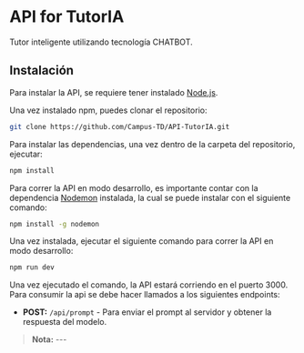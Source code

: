 # API for TutorIA

Tutor inteligente utilizando tecnología CHATBOT.

## Instalación

Para instalar la API, se requiere tener instalado [Node.js](https://nodejs.org/es/).

Una vez instalado npm, puedes clonar el repositorio:

```bash
git clone https://github.com/Campus-TD/API-TutorIA.git
```

Para instalar las dependencias, una vez dentro de la carpeta del repositorio, ejecutar:

```bash
npm install
```

Para correr la API en modo desarrollo, es importante contar con la dependencia [Nodemon](https://www.npmjs.com/package/nodemon) instalada, la cual se puede instalar con el siguiente comando:
```bash 
npm install -g nodemon
```
Una vez instalada, ejecutar el siguiente comando para correr la API en modo desarrollo:
```bash
npm run dev
```

Una vez ejecutado el comando, la API estará corriendo en el puerto 3000. Para consumir la api se debe hacer llamados a los siguientes endpoints:

- **POST:** `/api/prompt` - Para enviar el prompt al servidor y obtener la respuesta del modelo.


> **Nota:** ---